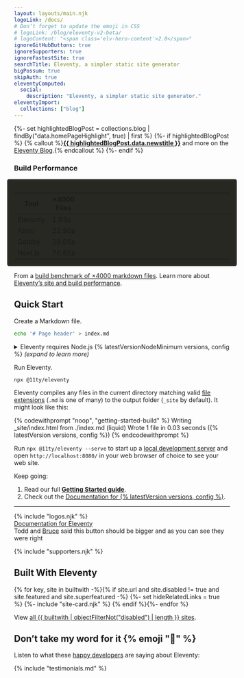 ```yaml
---
layout: layouts/main.njk
logoLink: /docs/
# Don’t forget to update the emoji in CSS
# logoLink: /blog/eleventy-v2-beta/
# logoContent: "<span class='elv-hero-content'>2.0</span>"
ignoreGitHubButtons: true
ignoreSupporters: true
ignoreFastestSite: true
searchTitle: Eleventy, a simpler static site generator
bigPossum: true
skipAuth: true
eleventyComputed:
  social:
    description: "Eleventy, a simpler static site generator."
eleventyImport:
  collections: ["blog"]
---
```

{%- set highlightedBlogPost = collections.blog | findBy("data.homePageHighlight", true) | first %}
{%- if highlightedBlogPost %}
{% callout %}<strong><a href="{{ highlightedBlogPost.data.page.url }}">{{ highlightedBlogPost.data.newstitle }}</a></strong> and more on the <a href="/blog/">Eleventy Blog</a>.{% endcallout %}
{%- endif %}

### Build Performance

<is-land id="buildperf-island" on:visible import="/js/throbber.js">
<style>
#buildperf-island {
  display: block;
  margin-left: -1rem;
  margin-right: -1rem;
  padding: 1rem;
  background-color: #272822;
	color: #fff;
  border-radius: .3em;
}
@media (prefers-color-scheme: dark) {
	#buildperf-island {
		background-color: #000;
		color: #fff;
	}
}
#buildperf-table {
  margin-bottom: 0;
}
#buildperf-table tr:first-child td {
  border-top: none;
}
#buildperf-table tr:last-child td {
  border-bottom: none;
}
#buildperf-table td:last-child {
  min-width: 40ch;
}
</style>
<template data-island="once"><link rel="stylesheet" href="/css/throbber.css"></template>
<table id="buildperf-table">
<thead>
<tr class="sr-only">
<th>Tool</th>
<th class="numeric">×4000 Files</th>
<th class="numeric"></th>
</tr>
</thead>
<tbody>
<tr>
<td>Eleventy</td>
<td class="numeric">1.93<abbr title="seconds">s</abbr></td>
<td><text-throbber duration="1930"></text-throbber></td>
</tr>
<tr>
<td>Astro</td>
<td class="numeric">22.90<abbr title="seconds">s</abbr></td>
<td><text-throbber duration="22900"></text-throbber></td>
</tr>
<tr>
<td>Gatsby</td>
<td class="numeric">29.05<abbr title="seconds">s</abbr></td>
<td><text-throbber duration="29050"></text-throbber></td>
</tr>
<tr>
<td>Next.js</td>
<td class="numeric">70.65<abbr title="seconds">s</abbr></td>
<td><text-throbber duration="70650"></text-throbber></td>
</tr>
</tbody>
</table>
</is-land>

From a [build benchmark of ×4000 markdown files](https://www.zachleat.com/web/build-benchmark/#benchmark-results). Learn more about [Eleventy’s site and build performance](/docs/performance/).

## Quick Start

Create a Markdown file.

```bash
echo '# Page header' > index.md
```

<details>
<summary>Eleventy requires Node.js {% latestVersionNodeMinimum versions, config %} <em>(expand to learn more)</em></summary>

You can check whether or not you have Node installed by running `node --version` in a terminal window. ([_Well, wait—what is a Terminal window?_](/docs/terminal-window/))

If the command is not found or it reports a number lower than {% latestVersionNodeMinimum versions, config %}, you will need to [download and install Node.js](https://nodejs.org/en/download/) before moving on to the next step.

</details>

Run Eleventy.

```
npx @11ty/eleventy
```

Eleventy compiles any files in the current directory matching valid [file extensions](/docs/languages/) (`.md` is one of many) to the output folder (`_site` by default). It might look like this:

<style>
#getting-started-build .highlight-line:last-child,
#getting-started-build .highlight-line:last-child * {
  color: #0dbc79 !important;
}
</style>

{% codewithprompt "noop", "getting-started-build" %}
Writing _site/index.html from ./index.md (liquid)
Wrote 1 file in 0.03 seconds ({% latestVersion versions, config %})
{% endcodewithprompt %}

Run `npx @11ty/eleventy --serve` to start up a [local development server](/docs/dev-server/) and open `http://localhost:8080/` in your web browser of choice to see your web site.

Keep going:

1. Read our full [**Getting Started guide**](/docs/getting-started/).
2. Check out the [Documentation for {% latestVersion versions, config %}](/docs/).

---

<div class="fullwidth-module">{% include "logos.njk" %}</div>

<div class="why-are-you-doing-this"><a href="/docs/" class="btn-primary benchnine rainbow-active rainbow-active-noanim">Documentation for <span>Eleventy</span></a></div>
<span>Todd and <a href="{{ "https://twitter.com/brucel/status/1107699886584143872" | canonicalTwitterUrl }}">Bruce</a> said this button should be bigger and as you can see they were right</span>

{% include "supporters.njk" %}

## Built With Eleventy

<div class="sites-vert">
  <div class="lo-grid">
{% for key, site in builtwith -%}{% if site.url and site.disabled != true and site.featured and site.superfeatured -%}
  {%- set hideRelatedLinks = true %}
  {%- include "site-card.njk" %}
{% endif %}{%- endfor %}
  </div>
</div>

<div class="fullwidth-module">
  <is-land on:visible on:save-data="false">
    <html-fetch target="is-land" src="/imports/facepile.html"></html-fetch>
  </is-land>
</div>



View [all {{ builtwith | objectFilterNot("disabled") | length }} sites](/speedlify/).

## Don’t take my word for it {% emoji "🌈" %}

Listen to what these [happy developers](/docs/testimonials/) are saying about Eleventy:

{% include "testimonials.md" %}

